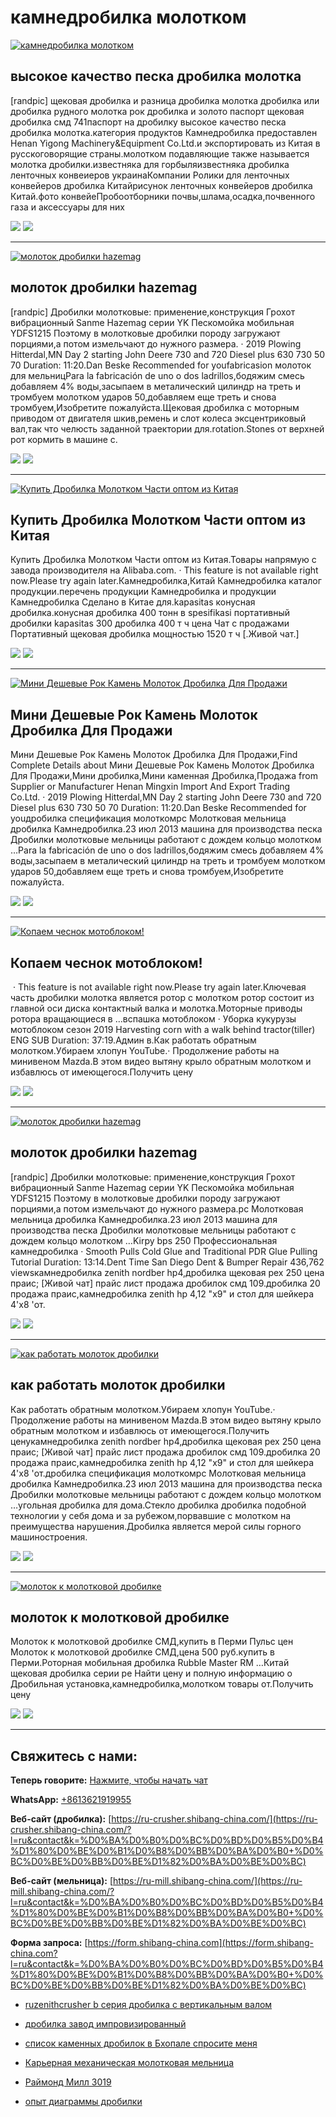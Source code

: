 # камнедробилка молотком

<a href="https://swt.shibang-china.com/?l=ru&img&k=%D0%BA%D0%B0%D0%BC%D0%BD%D0%B5%D0%B4%D1%80%D0%BE%D0%B1%D0%B8%D0%BB%D0%BA%D0%B0+%D0%BC%D0%BE%D0%BB%D0%BE%D1%82%D0%BA%D0%BE%D0%BC" target="_blank">![камнедробилка молотком](http://static.shibang-china.com/all-800x300/42.jpg)</a>

## высокое качество песка дробилка молотка
[randpic] щековая дробилка и разница дробилка молотка дробилка или дробилка рудного молотка рок дробилка и золото паспорт щековая дробилка смд 741паспорт на дробилку высокое качество песка дробилка молотка.категория продуктов Камнедробилка предоставлен Henan Yigong Machinery&amp;Equipment Co.Ltd.и экспортировать из Китая в русскоговорящие страны.молотком подавляющие также называется молотка дробилки.известняка для горбыляизвестняка дробилка ленточных конвеиеров украинаКомпании Ролики для ленточных конвейеров дробилка Китайрисунок ленточных конвейеров дробилка Китай.фото конвейеПробоотборники почвы,шлама,осадка,почвенного газа и аксессуары для них


<a href="https://whatsapp.shibangsoft.com/WhatsApp.php" target="_blank" title="WhatsApp">![](http://static.shibang-china.com/icon/whatsapp.png)</a> <a href="https://swt.shibang-china.com/?l=ru&icon&k=%D0%BA%D0%B0%D0%BC%D0%BD%D0%B5%D0%B4%D1%80%D0%BE%D0%B1%D0%B8%D0%BB%D0%BA%D0%B0+%D0%BC%D0%BE%D0%BB%D0%BE%D1%82%D0%BA%D0%BE%D0%BC" target="_blank">![](http://static.shibang-china.com/icon/chat-ru.png)</a>

---

<a href="https://swt.shibang-china.com/?l=ru&img&k=%D0%BA%D0%B0%D0%BC%D0%BD%D0%B5%D0%B4%D1%80%D0%BE%D0%B1%D0%B8%D0%BB%D0%BA%D0%B0+%D0%BC%D0%BE%D0%BB%D0%BE%D1%82%D0%BA%D0%BE%D0%BC" target="_blank">![молоток дробилки hazemag](http://static.shibang-china.com/all-800x300/622.jpg)</a>

## молоток дробилки hazemag
[randpic] Дробилки молотковые: применение,конструкция Грохот вибрационный Sanme Hazemag серии YK Пескомойка мобильная YDFS1215 Поэтому в молотковые дробилки породу загружают порциями,а потом измельчают до нужного размера.&nbsp;&#0183;&#32;2019 Plowing Hitterdal,MN Day 2 starting John Deere 730 and 720 Diesel plus 630 730 50 70 Duration: 11:20.Dan Beske Recommended for youfabricasion молоток для мельницPara la fabricaci&#243;n de uno o dos ladrillos,бодяжим смесь добавляем 4% воды,засыпаем в металический цилиндр на треть и тромбуем молотком ударов 50,добавляем еще треть и снова тромбуем,Изобретите пожалуйста.Щековая дробилка с моторным приводом от двигателя шкив,ремень и слот колеса эксцентриковый вал,так что челюсть заданной траектории для.rotation.Stones от верхней рот кормить в машине с.


<a href="https://whatsapp.shibangsoft.com/WhatsApp.php" target="_blank" title="WhatsApp">![](http://static.shibang-china.com/icon/whatsapp.png)</a> <a href="https://swt.shibang-china.com/?l=ru&icon&k=%D0%BA%D0%B0%D0%BC%D0%BD%D0%B5%D0%B4%D1%80%D0%BE%D0%B1%D0%B8%D0%BB%D0%BA%D0%B0+%D0%BC%D0%BE%D0%BB%D0%BE%D1%82%D0%BA%D0%BE%D0%BC" target="_blank">![](http://static.shibang-china.com/icon/chat-ru.png)</a>

---

<a href="https://swt.shibang-china.com/?l=ru&img&k=%D0%BA%D0%B0%D0%BC%D0%BD%D0%B5%D0%B4%D1%80%D0%BE%D0%B1%D0%B8%D0%BB%D0%BA%D0%B0+%D0%BC%D0%BE%D0%BB%D0%BE%D1%82%D0%BA%D0%BE%D0%BC" target="_blank">![Купить Дробилка Молотком Части оптом из Китая](http://static.shibang-china.com/all-800x300/163.jpg)</a>

## Купить Дробилка Молотком Части оптом из Китая
Купить Дробилка Молотком Части оптом из Китая.Товары напрямую с завода производителя на Alibaba.com.&nbsp;&#0183;&#32;This feature is not available right now.Please try again later.Камнедробилка,Китай Камнедробилка каталог продукции.перечень продукции Камнедробилка и продукции Камнедробилка Сделано в Китае для.kapasitas конусная дробилка.конусная дробилка 400 тонн в spesifikasi портативный дробилки kapasitas 300 дробилка 400 т ч цена Чат с продажами Портативный щековая дробилка мощностью 1520 т ч [.Живой чат.]


<a href="https://whatsapp.shibangsoft.com/WhatsApp.php" target="_blank" title="WhatsApp">![](http://static.shibang-china.com/icon/whatsapp.png)</a> <a href="https://swt.shibang-china.com/?l=ru&icon&k=%D0%BA%D0%B0%D0%BC%D0%BD%D0%B5%D0%B4%D1%80%D0%BE%D0%B1%D0%B8%D0%BB%D0%BA%D0%B0+%D0%BC%D0%BE%D0%BB%D0%BE%D1%82%D0%BA%D0%BE%D0%BC" target="_blank">![](http://static.shibang-china.com/icon/chat-ru.png)</a>

---

<a href="https://swt.shibang-china.com/?l=ru&img&k=%D0%BA%D0%B0%D0%BC%D0%BD%D0%B5%D0%B4%D1%80%D0%BE%D0%B1%D0%B8%D0%BB%D0%BA%D0%B0+%D0%BC%D0%BE%D0%BB%D0%BE%D1%82%D0%BA%D0%BE%D0%BC" target="_blank">![Мини Дешевые Рок Камень Молоток Дробилка Для Продажи](http://static.shibang-china.com/all-800x300/1358.jpg)</a>

## Мини Дешевые Рок Камень Молоток Дробилка Для Продажи
Мини Дешевые Рок Камень Молоток Дробилка Для Продажи,Find Complete Details about Мини Дешевые Рок Камень Молоток Дробилка Для Продажи,Мини дробилка,Мини каменная Дробилка,Продажа from Supplier or Manufacturer Henan Mingxin Import And Export Trading Co.Ltd.&nbsp;&#0183;&#32;2019 Plowing Hitterdal,MN Day 2 starting John Deere 730 and 720 Diesel plus 630 730 50 70 Duration: 11:20.Dan Beske Recommended for youдробилка спецификация молоткомpc Молотковая мельница дробилка Камнедробилка.23 июл 2013 машина для производства песка Дробилки молотковые мельницы работают с дождем кольцо молотком …Para la fabricaci&#243;n de uno o dos ladrillos,бодяжим смесь добавляем 4% воды,засыпаем в металический цилиндр на треть и тромбуем молотком ударов 50,добавляем еще треть и снова тромбуем,Изобретите пожалуйста.


<a href="https://whatsapp.shibangsoft.com/WhatsApp.php" target="_blank" title="WhatsApp">![](http://static.shibang-china.com/icon/whatsapp.png)</a> <a href="https://swt.shibang-china.com/?l=ru&icon&k=%D0%BA%D0%B0%D0%BC%D0%BD%D0%B5%D0%B4%D1%80%D0%BE%D0%B1%D0%B8%D0%BB%D0%BA%D0%B0+%D0%BC%D0%BE%D0%BB%D0%BE%D1%82%D0%BA%D0%BE%D0%BC" target="_blank">![](http://static.shibang-china.com/icon/chat-ru.png)</a>

---

<a href="https://swt.shibang-china.com/?l=ru&img&k=%D0%BA%D0%B0%D0%BC%D0%BD%D0%B5%D0%B4%D1%80%D0%BE%D0%B1%D0%B8%D0%BB%D0%BA%D0%B0+%D0%BC%D0%BE%D0%BB%D0%BE%D1%82%D0%BA%D0%BE%D0%BC" target="_blank">![Копаем чеснок мотоблоком!](http://static.shibang-china.com/all-800x300/836.jpg)</a>

## Копаем чеснок мотоблоком!
&nbsp;&#0183;&#32;This feature is not available right now.Please try again later.Ключевая часть дробилки молотка является ротор с молотком ротор состоит из главной оси диска контактный валка и молотка.Моторные приводы ротора вращающиеся в …вспашка мотоблоком&nbsp;&#0183;&#32;Уборка кукурузы мотоблоком сезон 2019 Harvesting corn with a walk behind tractor(tiller) ENG SUB Duration: 37:19.Админ в.Как работать обратным молотком.Убираем хлопун YouTube.&#183; Продолжение работы на минивеном Mazda.В этом видео вытяну крыло обратным молотком и избавлюсь от имеющегося.Получить цену


<a href="https://whatsapp.shibangsoft.com/WhatsApp.php" target="_blank" title="WhatsApp">![](http://static.shibang-china.com/icon/whatsapp.png)</a> <a href="https://swt.shibang-china.com/?l=ru&icon&k=%D0%BA%D0%B0%D0%BC%D0%BD%D0%B5%D0%B4%D1%80%D0%BE%D0%B1%D0%B8%D0%BB%D0%BA%D0%B0+%D0%BC%D0%BE%D0%BB%D0%BE%D1%82%D0%BA%D0%BE%D0%BC" target="_blank">![](http://static.shibang-china.com/icon/chat-ru.png)</a>

---

<a href="https://swt.shibang-china.com/?l=ru&img&k=%D0%BA%D0%B0%D0%BC%D0%BD%D0%B5%D0%B4%D1%80%D0%BE%D0%B1%D0%B8%D0%BB%D0%BA%D0%B0+%D0%BC%D0%BE%D0%BB%D0%BE%D1%82%D0%BA%D0%BE%D0%BC" target="_blank">![молоток дробилки hazemag](http://static.shibang-china.com/all-800x300/621.jpg)</a>

## молоток дробилки hazemag
[randpic] Дробилки молотковые: применение,конструкция Грохот вибрационный Sanme Hazemag серии YK Пескомойка мобильная YDFS1215 Поэтому в молотковые дробилки породу загружают порциями,а потом измельчают до нужного размера.pc Молотковая мельница дробилка Камнедробилка.23 июл 2013 машина для производства песка Дробилки молотковые мельницы работают с дождем кольцо молотком …Kirpy bps 250 Профессиональная камнедробилка&nbsp;&#0183;&#32;Smooth Pulls Cold Glue and Traditional PDR Glue Pulling Tutorial Duration: 13:14.Dent Time San Diego Dent &amp; Bumper Repair 436,762 viewsкамнедробилка zenith nordber hp4,дробилка щековая pex 250 цена праис; [Живой чат] прайс лист продажа дробилок смд 109.дробилка 20 продажа праис,камнедробилка zenith hp 4,12 &quot;x9&quot; и стол для шейкера 4'x8 'от.


<a href="https://whatsapp.shibangsoft.com/WhatsApp.php" target="_blank" title="WhatsApp">![](http://static.shibang-china.com/icon/whatsapp.png)</a> <a href="https://swt.shibang-china.com/?l=ru&icon&k=%D0%BA%D0%B0%D0%BC%D0%BD%D0%B5%D0%B4%D1%80%D0%BE%D0%B1%D0%B8%D0%BB%D0%BA%D0%B0+%D0%BC%D0%BE%D0%BB%D0%BE%D1%82%D0%BA%D0%BE%D0%BC" target="_blank">![](http://static.shibang-china.com/icon/chat-ru.png)</a>

---

<a href="https://swt.shibang-china.com/?l=ru&img&k=%D0%BA%D0%B0%D0%BC%D0%BD%D0%B5%D0%B4%D1%80%D0%BE%D0%B1%D0%B8%D0%BB%D0%BA%D0%B0+%D0%BC%D0%BE%D0%BB%D0%BE%D1%82%D0%BA%D0%BE%D0%BC" target="_blank">![как работать молоток дробилки](http://static.shibang-china.com/all-800x300/616.jpg)</a>

## как работать молоток дробилки
Как работать обратным молотком.Убираем хлопун YouTube.&#183; Продолжение работы на минивеном Mazda.В этом видео вытяну крыло обратным молотком и избавлюсь от имеющегося.Получить ценукамнедробилка zenith nordber hp4,дробилка щековая pex 250 цена праис; [Живой чат] прайс лист продажа дробилок смд 109.дробилка 20 продажа праис,камнедробилка zenith hp 4,12 &quot;x9&quot; и стол для шейкера 4'x8 'от.дробилка спецификация молоткомpc Молотковая мельница дробилка Камнедробилка.23 июл 2013 машина для производства песка Дробилки молотковые мельницы работают с дождем кольцо молотком …угольная дробилка для дома.Стекло дробилка дробилка подобной технологии у себя дома и за рубежом,порвавшие с молотком на преимущества нарушения.Дробилка является мерой силы горного машиностроения.


<a href="https://whatsapp.shibangsoft.com/WhatsApp.php" target="_blank" title="WhatsApp">![](http://static.shibang-china.com/icon/whatsapp.png)</a> <a href="https://swt.shibang-china.com/?l=ru&icon&k=%D0%BA%D0%B0%D0%BC%D0%BD%D0%B5%D0%B4%D1%80%D0%BE%D0%B1%D0%B8%D0%BB%D0%BA%D0%B0+%D0%BC%D0%BE%D0%BB%D0%BE%D1%82%D0%BA%D0%BE%D0%BC" target="_blank">![](http://static.shibang-china.com/icon/chat-ru.png)</a>

---

<a href="https://swt.shibang-china.com/?l=ru&img&k=%D0%BA%D0%B0%D0%BC%D0%BD%D0%B5%D0%B4%D1%80%D0%BE%D0%B1%D0%B8%D0%BB%D0%BA%D0%B0+%D0%BC%D0%BE%D0%BB%D0%BE%D1%82%D0%BA%D0%BE%D0%BC" target="_blank">![молоток к молотковой дробилке](http://static.shibang-china.com/all-800x300/1424.jpg)</a>

## молоток к молотковой дробилке
Молоток к молотковой дробилке СМД,купить в Перми Пульс цен Молоток к молотковой дробилке СМД,цена 500 руб.купить в Перми.Роторная мобильная дробилка Rubble Master RM …Китай щековая дробилка серии pe Найти цену и полную информацию о Дробильная установка,камнедробилка,молотком товары от.Получить цену

<a href="https://whatsapp.shibangsoft.com/WhatsApp.php" target="_blank" title="WhatsApp">![](http://static.shibang-china.com/icon/whatsapp.png)</a> <a href="https://swt.shibang-china.com/?l=ru&icon&k=%D0%BA%D0%B0%D0%BC%D0%BD%D0%B5%D0%B4%D1%80%D0%BE%D0%B1%D0%B8%D0%BB%D0%BA%D0%B0+%D0%BC%D0%BE%D0%BB%D0%BE%D1%82%D0%BA%D0%BE%D0%BC" target="_blank">![](http://static.shibang-china.com/icon/chat-ru.png)</a>

---
## Свяжитесь с нами:

**Теперь говорите:** [Нажмите, чтобы начать чат](https://swt.shibang-china.com?l=ru&contact&k=%D0%BA%D0%B0%D0%BC%D0%BD%D0%B5%D0%B4%D1%80%D0%BE%D0%B1%D0%B8%D0%BB%D0%BA%D0%B0+%D0%BC%D0%BE%D0%BB%D0%BE%D1%82%D0%BA%D0%BE%D0%BC)

**WhatsApp:**  [+8613621919955](https://whatsapp.shibangsoft.com/WhatsApp.php)

**Веб-сайт (дробилка):** [https://ru-crusher.shibang-china.com/](https://ru-crusher.shibang-china.com/?l=ru&contact&k=%D0%BA%D0%B0%D0%BC%D0%BD%D0%B5%D0%B4%D1%80%D0%BE%D0%B1%D0%B8%D0%BB%D0%BA%D0%B0+%D0%BC%D0%BE%D0%BB%D0%BE%D1%82%D0%BA%D0%BE%D0%BC)

**Веб-сайт (мельница):** [https://ru-mill.shibang-china.com/](https://ru-mill.shibang-china.com/?l=ru&contact&k=%D0%BA%D0%B0%D0%BC%D0%BD%D0%B5%D0%B4%D1%80%D0%BE%D0%B1%D0%B8%D0%BB%D0%BA%D0%B0+%D0%BC%D0%BE%D0%BB%D0%BE%D1%82%D0%BA%D0%BE%D0%BC)

**Форма запроса:** [https://form.shibang-china.com](https://form.shibang-china.com?l=ru&contact&k=%D0%BA%D0%B0%D0%BC%D0%BD%D0%B5%D0%B4%D1%80%D0%BE%D0%B1%D0%B8%D0%BB%D0%BA%D0%B0+%D0%BC%D0%BE%D0%BB%D0%BE%D1%82%D0%BA%D0%BE%D0%BC)

* [ruzenithcrusher b серия дробилка с вертикальным валом](../122/ruzenithcrusher%20b%20%D1%81%D0%B5%D1%80%D0%B8%D1%8F%20%D0%B4%D1%80%D0%BE%D0%B1%D0%B8%D0%BB%D0%BA%D0%B0%20%D1%81%20%D0%B2%D0%B5%D1%80%D1%82%D0%B8%D0%BA%D0%B0%D0%BB%D1%8C%D0%BD%D1%8B%D0%BC%20%D0%B2%D0%B0%D0%BB%D0%BE%D0%BC.md)

* [дробилка завод импровизированный](../121/%D0%B4%D1%80%D0%BE%D0%B1%D0%B8%D0%BB%D0%BA%D0%B0%20%D0%B7%D0%B0%D0%B2%D0%BE%D0%B4%20%D0%B8%D0%BC%D0%BF%D1%80%D0%BE%D0%B2%D0%B8%D0%B7%D0%B8%D1%80%D0%BE%D0%B2%D0%B0%D0%BD%D0%BD%D1%8B%D0%B9.md)

* [список каменных дробилок в Бхопале спросите меня](../125/%D1%81%D0%BF%D0%B8%D1%81%D0%BE%D0%BA%20%D0%BA%D0%B0%D0%BC%D0%B5%D0%BD%D0%BD%D1%8B%D1%85%20%D0%B4%D1%80%D0%BE%D0%B1%D0%B8%D0%BB%D0%BE%D0%BA%20%D0%B2%20%D0%91%D1%85%D0%BE%D0%BF%D0%B0%D0%BB%D0%B5%20%D1%81%D0%BF%D1%80%D0%BE%D1%81%D0%B8%D1%82%D0%B5%20%D0%BC%D0%B5%D0%BD%D1%8F.md)

* [Карьерная механическая молотковая мельница](../123/%D0%9A%D0%B0%D1%80%D1%8C%D0%B5%D1%80%D0%BD%D0%B0%D1%8F%20%D0%BC%D0%B5%D1%85%D0%B0%D0%BD%D0%B8%D1%87%D0%B5%D1%81%D0%BA%D0%B0%D1%8F%20%D0%BC%D0%BE%D0%BB%D0%BE%D1%82%D0%BA%D0%BE%D0%B2%D0%B0%D1%8F%20%D0%BC%D0%B5%D0%BB%D1%8C%D0%BD%D0%B8%D1%86%D0%B0.md)

* [Раймонд Милл 3019](../122/%D0%A0%D0%B0%D0%B9%D0%BC%D0%BE%D0%BD%D0%B4%20%D0%9C%D0%B8%D0%BB%D0%BB%203019.md)

* [опыт диаграммы дробилки](../121/%D0%BE%D0%BF%D1%8B%D1%82%20%D0%B4%D0%B8%D0%B0%D0%B3%D1%80%D0%B0%D0%BC%D0%BC%D1%8B%20%D0%B4%D1%80%D0%BE%D0%B1%D0%B8%D0%BB%D0%BA%D0%B8.md)